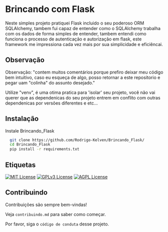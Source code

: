 
# Brincando com Flask

Neste simples projeto pratiquei Flask incluido o seu poderoso ORM SQLAlchemy, tambem fui capaz de entender como o SQLAlchemy trabalha com os dados de forma simples de entender, tambem entendi como funciona o processo de autenticação e autorização em flask, este framework me impressiona cada vez mais por sua simplicidade e eficiêncai.

## Observação
Observação: "contem muitos comentários porque prefiro deixar meu código bem intuitivo, caso eu esqueça de algo, posso retornar a este repositorio e pegar uam "colinha" do assunto desejado."

Utilize "venv", é uma otima pratica para 'isolar' seu projeto, você não vai querer que as dependenicas do seu projeto entrem em conflito com outras dependenicas  por versões diferentes e etc...

## Instalação

Instale Brincando_Flask

```bash
  git clone https://github.com/Rodrigo-Kelven/Brincando_Flask/
  cd Brincando_Flask
  pip install -r requirements.txt
```

## Etiquetas

[![MIT License](https://img.shields.io/badge/License-MIT-green.svg)](https://choosealicense.com/licenses/mit/)
[![GPLv3 License](https://img.shields.io/badge/License-GPL%20v3-yellow.svg)](https://opensource.org/licenses/)
[![AGPL License](https://img.shields.io/badge/license-AGPL-blue.svg)](http://www.gnu.org/licenses/agpl-3.0)


## Contribuindo

Contribuições são sempre bem-vindas!

Veja `contribuindo.md` para saber como começar.

Por favor, siga o `código de conduta` desse projeto.
